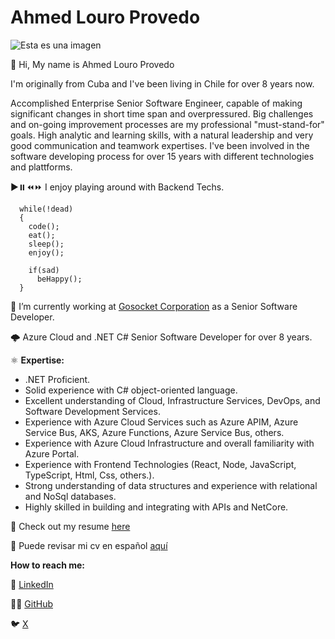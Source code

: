 # Ahmed Louro Provedo
![Esta es una imagen](https://ahmedlp.github.io/Captura.PNG)

<p>👋 Hi, My name is Ahmed Louro Provedo </p>
<p>I'm originally from Cuba and I've been living in Chile for over 8 years now.</p>

<p>Accomplished Enterprise Senior Software Engineer, capable of making significant changes in short time span and overpressured.
Big challenges and on-going improvement processes are my professional "must-stand-for" goals.
High analytic and learning skills, with a natural leadership and very good communication and teamwork expertises. 
I've been involved in the software developing process for over 15 years with different technologies and plattforms.</p>

▶️⏸️⏪⏩ I enjoy playing around with Backend Techs.
```
  while(!dead)
  {
    code();
    eat();
    sleep();
    enjoy();

    if(sad)
      beHappy();
  }
```

👀 I’m currently working at <a href="https://www.linkedin.com/company/gosocket-corp/posts/?feedView=all" target="_blank" rel="noopener noreferrer">Gosocket Corporation</a> as a Senior Software Developer. 

🌩️ Azure Cloud and .NET C# Senior Software Developer for over 8 years.

⚛️ **Expertise:**
- .NET Proficient.
- Solid experience with C# object-oriented language.
- Excellent understanding of Cloud, Infrastructure Services, DevOps, and Software Development Services.
- Experience with Azure Cloud Services such as Azure APIM, Azure Service Bus, AKS, Azure Functions, Azure Service Bus, others.
- Experience with Azure Cloud Infrastructure and overall familiarity with Azure Portal.
- Experience with Frontend Technologies (React, Node, JavaScript, TypeScript, Html, Css, others.).
- Strong understanding of data structures and experience with relational and NoSql databases.
- Highly skilled in building and integrating with APIs and NetCore.

📑 Check out my resume <a href="https://ahmedlp.github.io/AHMED LOURO PROVEDO-CV-ENGLISH-2025.pdf">here</a>

📑 Puede revisar mi cv en español <a href="https://ahmedlp.github.io/AHMED LOURO PROVEDO-CV-SPANISH-2025.pdf">aquí</a>

**How to reach me:** 

<p>💼 <a href="https://www.linkedin.com/in/ahmed-louro-provedo/">LinkedIn</a></p>
<p>👨‍💻 <a href="https://github.com/AhmedLP">GitHub</a></p>
<p>🐦 <a href="https://x.com/ahmedlp86">X</a></p>

